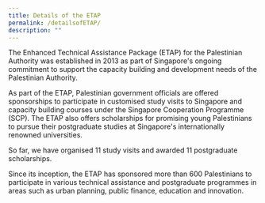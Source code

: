 ```yaml
---
title: Details of the ETAP
permalink: /detailsofETAP/
description: ""
---
```




The Enhanced Technical Assistance Package (ETAP) for the Palestinian Authority was established in 2013 as part of Singapore's ongoing commitment to support the capacity building and development needs of the Palestinian Authority.

As part of the ETAP, Palestinian government officials are offered sponsorships to participate in customised study visits to Singapore and capacity building courses under the Singapore Cooperation Programme (SCP). The ETAP also offers scholarships for promising young Palestinians to pursue their postgraduate studies at Singapore's internationally renowned universities.

So far, we have organised 11 study visits and awarded 11 postgraduate scholarships. 

Since its inception, the ETAP has sponsored more than 600 Palestinians to participate in various technical assistance and postgraduate programmes in areas such as urban planning, public finance, education and innovation.